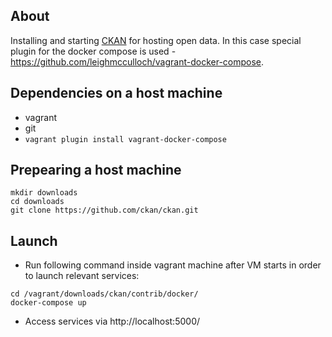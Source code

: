 ## About

Installing and starting [CKAN](https://github.com/ckan/ckan) for hosting open data. In this case special plugin for the docker compose is used - https://github.com/leighmcculloch/vagrant-docker-compose.

## Dependencies on a host machine

* vagrant
* git
* ```vagrant plugin install vagrant-docker-compose```

## Prepearing a host machine

```
mkdir downloads
cd downloads
git clone https://github.com/ckan/ckan.git
```

## Launch

* Run following command inside vagrant machine after VM starts in order to launch relevant services:
```
cd /vagrant/downloads/ckan/contrib/docker/
docker-compose up
```
* Access services via http://localhost:5000/


